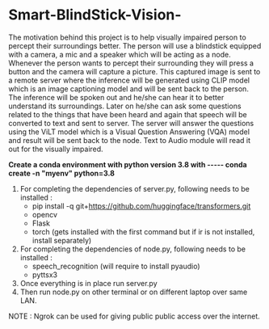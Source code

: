 # Smart-BlindStick-Vision-

The motivation behind this project is to help visually impaired person to percept their surroundings better. The person will use a blindstick equipped with a camera, a mic and a speaker which will be acting as a node. Whenever the person wants to percept their surrounding they will press a button and the camera will capture a picture. This captured image is sent to a remote server where the inference will be generated using CLIP model which is an image captioning model and will be sent back to the person. The inference will be spoken out and he/she can hear it to better understand its surroundings. Later on he/she can ask some questions related to the things that have been heard and again that speech will be converted to text and sent to server. The server will answer the questions using the ViLT model which is a Visual Question Answering (VQA) model and result will be sent back to the node. Text to Audio module will read it out for the visually impaired.


**Create a conda environment with python version 3.8 with -----  conda create -n "myenv" python=3.8**

1) For completing the dependencies of server.py, following needs to be installed :  
   - pip install -q git+https://github.com/huggingface/transformers.git
   - opencv
   - Flask
   - torch (gets installed with the first command but if ir is not installed, install separately)
2) For completing the dependencies of node.py, following needs to be installed : 
   - speech_recognition (will require to install pyaudio)
   - pyttsx3
 3) Once everything is in place run server.py
 4) Then run node.py on other terminal or on different laptop over same LAN. 
 
 NOTE : Ngrok can be used for giving public public access over the internet.
 
